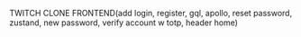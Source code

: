 TWITCH CLONE FRONTEND(add login, register, gql, apollo, reset password, zustand, new password, verify account w totp, header home)
